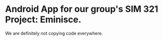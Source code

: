 # Android App for our group's SIM 321 Project: Eminisce.
We are definitely not copying code everywhere.
